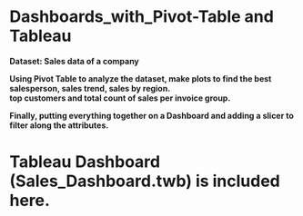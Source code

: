 # Dashboards_with_Pivot-Table and Tableau

**Dataset: Sales data of a company**

**Using Pivot Table to analyze the dataset, make plots to find the best salesperson, sales trend, sales by region. <br /> top customers and total count of sales per invoice group.**

 **Finally, putting everything together on a Dashboard and adding a slicer to filter along the attributes.**


# Tableau Dashboard (Sales_Dashboard.twb) is included here. 

